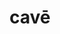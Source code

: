 ---
title: cavē
di: (to one person)
meaning: be careful!
2meaning: lookout!
ch: [four, thirteen,mt, mt1thru4, cumulative]
2meaningch: [thirteen, cumulative]
pos: conjverb
six: y
---